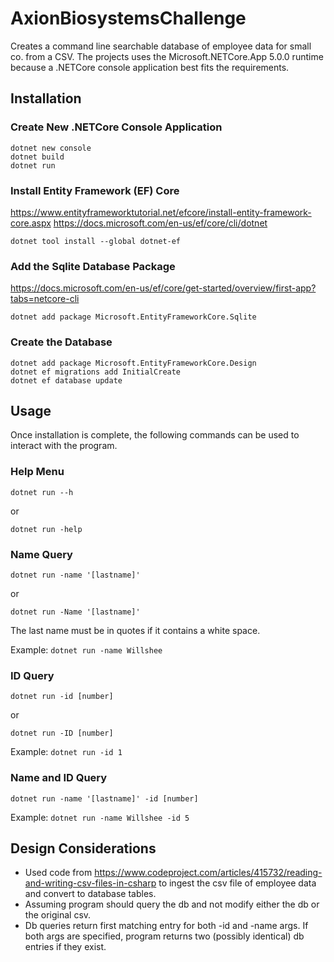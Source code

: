 # AxionBiosystemsChallenge
Creates a command line searchable database of employee data for small co. from a CSV.  The projects uses the Microsoft.NETCore.App 5.0.0 runtime because a .NETCore console application best fits the requirements.

## Installation

### Create New .NETCore Console Application
```
dotnet new console
dotnet build
dotnet run
```

### Install Entity Framework (EF) Core
https://www.entityframeworktutorial.net/efcore/install-entity-framework-core.aspx
https://docs.microsoft.com/en-us/ef/core/cli/dotnet

```
dotnet tool install --global dotnet-ef
```

### Add the Sqlite Database Package
https://docs.microsoft.com/en-us/ef/core/get-started/overview/first-app?tabs=netcore-cli
```
dotnet add package Microsoft.EntityFrameworkCore.Sqlite
```

### Create the Database
```
dotnet add package Microsoft.EntityFrameworkCore.Design
dotnet ef migrations add InitialCreate
dotnet ef database update
```

## Usage
Once installation is complete, the following commands can be used to interact with the program.
### Help Menu
```
dotnet run --h
```
or 
```
dotnet run -help
```
### Name Query
```
dotnet run -name '[lastname]'
```
or
```
dotnet run -Name '[lastname]'
```
The last name must be in quotes if it contains a white space. 

Example: ```dotnet run -name Willshee```

### ID Query
```
dotnet run -id [number]
```
or
```
dotnet run -ID [number]
```
Example: ```dotnet run -id 1```

### Name and ID Query
```
dotnet run -name '[lastname]' -id [number]
```
Example: ```dotnet run -name Willshee -id 5```
## Design Considerations

- Used code from https://www.codeproject.com/articles/415732/reading-and-writing-csv-files-in-csharp
to ingest the csv file of employee data and convert to database tables.
- Assuming program should query the db and not modify either the db or the original csv.
- Db queries return first matching entry for both -id and -name args.  If both args are specified, program returns two (possibly identical) db entries if they exist.